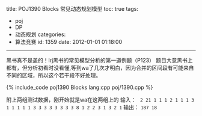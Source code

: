 title: POJ1390 Blocks 常见动态规划模型
toc: true
tags:
  - poj
  - DP
  - 动态规划
categories:
  - 算法竞赛
id: 1359
date: 2012-01-01 01:18:00
---

黑书真不是盖的！lrj黑书的常见模型分析的第一道例题（P123）
题目大意黑书上都有，但分析初看时没看懂,等到wa了几次才明白，因为合并的区间段有可能来自不同的区域，所以这个若干段不好处理。

{% include_code poj1390 Blocks lang:cpp poj/1390.cpp %}

附上两组测试数据，刚开始就是wa在这两组上的
输入：
`
2
21
1 1 1 2 1 1 1 3 1 1 1 1 1 3 3 3 3 3 3 3 3
8
1 2 2 3 1 3 2 1`
输出：
`
187
18
`